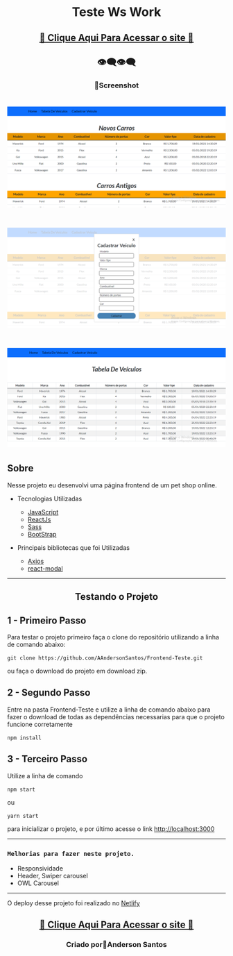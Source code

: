 <h1 align="center">Teste Ws Work </h1>

<h2 align="center"><a href="https://petshop-online.netlify.app/"> 🚀 Clique Aqui Para Acessar o site 🚀</a></h2>

<h2 align="center">👁‍🗨👁‍🗨</h2>
<h3 align="center">📸Screenshot</h3>
<p>
<h1 align="center"><img src="src/img/img-1.png"></h1>
<h1 align="center"><img src="src/img/img-2.png"></h1>
<h1 align="center"><img src="src/img/img-3.png"></h1>


## **Sobre**

Nesse projeto eu desenvolvi uma página frontend de um pet shop online.

* Tecnologias Utilizadas
    * [JavaScript](https://developer.mozilla.org/pt-BR/docs/Web/JavaScript)
    * [ReactJs](https://pt-br.reactjs.org/)
    * [Sass](https://sass-lang.com/)
    * [BootStrap]()

* Principais bibliotecas que foi Utilizadas 
    * [Axios](https://www.npmjs.com/package/axios)
    * [react-modal](https://www.npmjs.com/package/react-modal)
---

<h2 align="center"> Testando o Projeto </h2>

## 1 - Primeiro Passo
Para testar o projeto primeiro faça o clone do repositório utilizando a linha de comando abaixo:
```
git clone https://github.com/AAndersonSantos/Frontend-Teste.git
```
ou faça o download do projeto em download zip.

## 2 - Segundo Passo
Entre na pasta Frontend-Teste e utilize a linha de comando abaixo para fazer o download de todas as dependências necessarias para que o projeto funcione corretamente
``` 
npm install
``` 

## 3 - Terceiro Passo
Utilize a linha de comando

``` 
npm start 
``` 
ou

``` 
yarn start 
``` 
para inicializar o projeto, e por último acesse o link [http://localhost:3000](http://localhost:3000) 

---

### `Melhorias para fazer neste projeto.`

* Responsividade
* Header, Swiper carousel
* OWL Carousel

---

O deploy desse projeto foi realizado no [Netlify](https://www.netlify.com/)

<h2 align="center"><a href="https://petshop-online.netlify.app/"> 🚀 Clique Aqui Para Acessar o site 🚀</a></h2>

<h3 align="center">Criado por🤖Anderson Santos</h3>



